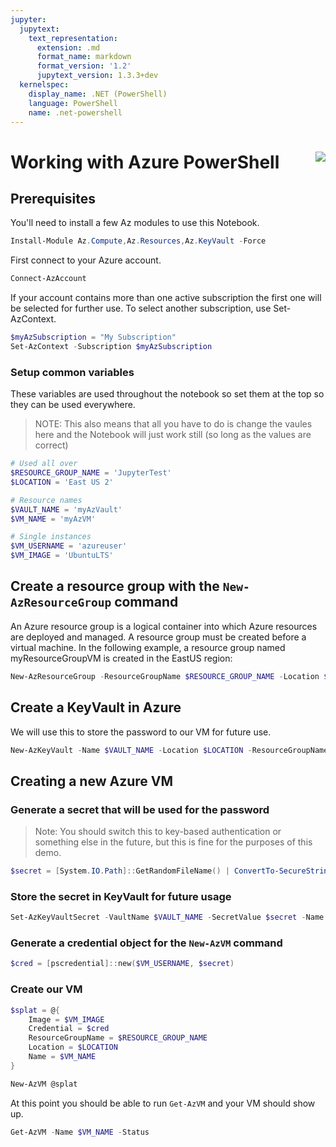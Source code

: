 ```yaml
---
jupyter:
  jupytext:
    text_representation:
      extension: .md
      format_name: markdown
      format_version: '1.2'
      jupytext_version: 1.3.3+dev
  kernelspec:
    display_name: .NET (PowerShell)
    language: PowerShell
    name: .net-powershell
---
```


# Working with Azure PowerShell <img src="https://raw.githubusercontent.com/PowerShell/PowerShell/master/assets/Powershell_black_64.png" align="right"/>

## Prerequisites

You'll need to install a few Az modules to use this Notebook.

```powershell
Install-Module Az.Compute,Az.Resources,Az.KeyVault -Force
```

First connect to your Azure account.

```powershell
Connect-AzAccount
```

If your account contains more than one active subscription the first one will be selected for further use. To select another subscription, use Set-AzContext.

```powershell
$myAzSubscription = "My Subscription"
Set-AzContext -Subscription $myAzSubscription
```

### Setup common variables

These variables are used throughout the notebook so set them at the top so they can be used everywhere.

> NOTE: This also means that all you have to do is change the vaules here and the Notebook will just work still (so long as the values are correct)

```powershell
# Used all over
$RESOURCE_GROUP_NAME = 'JupyterTest'
$LOCATION = 'East US 2'

# Resource names
$VAULT_NAME = 'myAzVault'
$VM_NAME = 'myAzVM'

# Single instances
$VM_USERNAME = 'azureuser'
$VM_IMAGE = 'UbuntuLTS'
```

## Create a resource group with the `New-AzResourceGroup` command

An Azure resource group is a logical container into which Azure resources are deployed and managed. A resource group must be created before a virtual machine. In the following example, a resource group named myResourceGroupVM is created in the EastUS region:

```powershell
New-AzResourceGroup -ResourceGroupName $RESOURCE_GROUP_NAME -Location $LOCATION
```

## Create a KeyVault in Azure

We will use this to store the password to our VM for future use.

```powershell
New-AzKeyVault -Name $VAULT_NAME -Location $LOCATION -ResourceGroupName $RESOURCE_GROUP_NAME
```

## Creating a new Azure VM

### Generate a secret that will be used for the password

> Note: You should switch this to key-based authentication or something else in the future,
> but this is fine for the purposes of this demo.

```powershell
$secret = [System.IO.Path]::GetRandomFileName() | ConvertTo-SecureString -AsPlainText
```

### Store the secret in KeyVault for future usage

```powershell
Set-AzKeyVaultSecret -VaultName $VAULT_NAME -SecretValue $secret -Name VMpassword
```

### Generate a credential object for the `New-AzVM` command

```powershell
$cred = [pscredential]::new($VM_USERNAME, $secret)
```

### Create our VM

```powershell
$splat = @{
    Image = $VM_IMAGE
    Credential = $cred
    ResourceGroupName = $RESOURCE_GROUP_NAME
    Location = $LOCATION
    Name = $VM_NAME
}

New-AzVM @splat
```

At this point you should be able to run `Get-AzVM` and your VM should show up.

```powershell
Get-AzVM -Name $VM_NAME -Status
```
